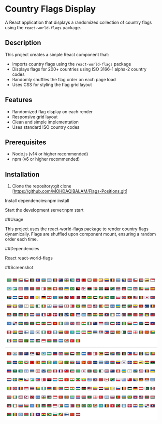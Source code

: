 # Country Flags Display

A React application that displays a randomized collection of country flags using the `react-world-flags` package.

## Description

This project creates a simple React component that:
- Imports country flags using the `react-world-flags` package
- Displays flags for 200+ countries using ISO 3166-1 alpha-2 country codes
- Randomly shuffles the flag order on each page load
- Uses CSS for styling the flag grid layout

## Features

- Randomized flag display on each render
- Responsive grid layout
- Clean and simple implementation
- Uses standard ISO country codes

## Prerequisites

- Node.js (v14 or higher recommended)
- npm (v6 or higher recommended)

## Installation

1. Clone the repository:git clone [https://github.com/MOHDAQIBALAM/Flags-Positions.git]


Install dependencies:npm install

Start the development server:npm start


##Usage

This project uses the react-world-flags package to render country flags dynamically. Flags are shuffled upon component mount, ensuring a random order each time.

##Dependencies

React
react-world-flags

##Screenshot

![Screenshot 1](./src/assets/screenshot.png)
![Screenshot 2](./src/assets/screenshot2.png)